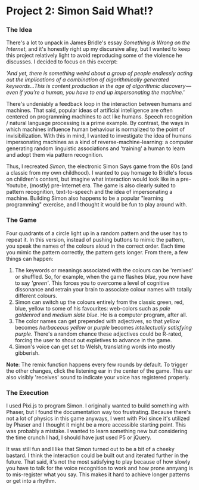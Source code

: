 # Project 2: Simon Said What!?

### The Idea
There's a lot to unpack in James Bridle's essay *Something is Wrong on the Internet*, and it's honestly right up my discursive alley, but I wanted to keep this project relatively light to avoid reproducing some of the violence he discusses. I decided to focus on this excerpt:

*'And yet, there is something weird about a group of people endlessly acting out the implications of a combination of algorithmically generated keywords…This is content production in the age of algorithmic discovery — even if you’re a human, you have to end up impersonating the machine.'*

There's undeniably a feedback loop in the interaction between humans and machines.  That said, popular ideas of artificial intelligence are often centered on programming machines to act like humans. Speech recognition / natural language processing is a prime example. By contrast, the ways in which machines influence human behaviour is normalized to the point of invisibilization.  With this in mind, I wanted to investigate the idea of humans impersonating machines as a kind of reverse-machine-learning: a computer generating random linguistic associations and 'training' a human to learn and adopt them via pattern recognition.

Thus, I recreated *Simon*, the electronic Simon Says game from the 80s (and a classic from my own childhood). I wanted to pay homage to Bridle's focus on children's content, but imagine what interaction would look like in a pre-Youtube, (mostly) pre-Internet era. The game is also clearly suited to pattern recognition, text-to-speech and the idea of impersonating a machine. Building Simon also happens to be a popular "learning programming" exercise, and I thought it would be fun to play around with.

### The Game

Four quadrants of a circle light up in a random pattern and the user has to repeat it. In this version, instead of pushing buttons to mimic the pattern, you speak the names of the colours aloud in the correct order.  Each time you mimic the pattern correctly, the pattern gets longer. From there, a few things can happen:
1. The keywords or meanings associated with the colours can be 'remixed' or shuffled. So, for example, when the game flashes *blue*, you now have to say *'green'*.  This forces you to overcome a level of cognitive dissonance and retrain your brain to associate colour names with totally different colours.
2. Simon can switch up the colours entirely from the classic green, red, blue, yellow to some of his favourites: web-colors such as *pale goldenrod* and *medium slate blue*. He is a computer program, after all.
3. The color names can get prepended with adjectives, so that *yellow* becomes *herbaceous yellow* or *purple* becomes *intellectually satisfying purple*. There's a random chance these adjectives could be R-rated, forcing the user to shout out expletives to advance in the game.
4. Simon's voice can get set to Welsh, translating words into mostly gibberish.

**Note**: The remix function happens every few rounds by default. To trigger the other changes, click the listening ear in the center of the game. This ear also visibly 'receives' sound to indicate your voice has registered properly.

### The Execution
I used Pixi.js to program Simon. I originally wanted to build something with Phaser, but I found the documentation way too frustrating. Because there's not a lot of physics in this game anyways, I went with Pixi since it's utilized by Phaser and I thought it might be a more accessible starting point.  This was probably a mistake. I wanted to learn something new but considering the time crunch I had, I should have just used P5 or jQuery.

It was still fun and I like that Simon turned out to be a bit of a cheeky bastard. I think the interaction could be built out and iterated further in the future. That said, it's not the most satisfying to play because of how slowly you have to talk for the voice recognition to work and how prone annyang is to mis-register what you say. This makes it hard to achieve longer patterns or get into a rhythm.
